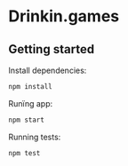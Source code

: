 # Drinkin.games

## Getting started

Install dependencies:

```bash
npm install
```

Runïng app:

```bash
npm start
```

Running tests:

```bash
npm test
```
